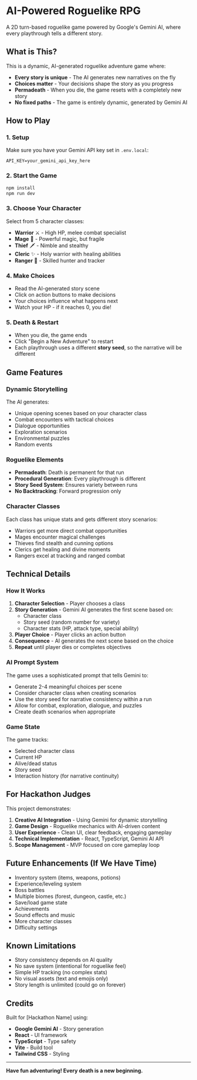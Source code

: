 # AI-Powered Roguelike RPG

A 2D turn-based roguelike game powered by Google's Gemini AI, where every playthrough tells a different story.

## What is This?

This is a dynamic, AI-generated roguelike adventure game where:
- **Every story is unique** - The AI generates new narratives on the fly
- **Choices matter** - Your decisions shape the story as you progress
- **Permadeath** - When you die, the game resets with a completely new story
- **No fixed paths** - The game is entirely dynamic, generated by Gemini AI

## How to Play

### 1. Setup
Make sure you have your Gemini API key set in `.env.local`:
```
API_KEY=your_gemini_api_key_here
```

### 2. Start the Game
```bash
npm install
npm run dev
```

### 3. Choose Your Character
Select from 5 character classes:
- **Warrior** ⚔️ - High HP, melee combat specialist
- **Mage** 🔮 - Powerful magic, but fragile
- **Thief** 🗡️ - Nimble and stealthy
- **Cleric** ✨ - Holy warrior with healing abilities
- **Ranger** 🏹 - Skilled hunter and tracker

### 4. Make Choices
- Read the AI-generated story scene
- Click on action buttons to make decisions
- Your choices influence what happens next
- Watch your HP - if it reaches 0, you die!

### 5. Death & Restart
- When you die, the game ends
- Click "Begin a New Adventure" to restart
- Each playthrough uses a different **story seed**, so the narrative will be different

## Game Features

### Dynamic Storytelling
The AI generates:
- Unique opening scenes based on your character class
- Combat encounters with tactical choices
- Dialogue opportunities
- Exploration scenarios
- Environmental puzzles
- Random events

### Roguelike Elements
- **Permadeath**: Death is permanent for that run
- **Procedural Generation**: Every playthrough is different
- **Story Seed System**: Ensures variety between runs
- **No Backtracking**: Forward progression only

### Character Classes
Each class has unique stats and gets different story scenarios:
- Warriors get more direct combat opportunities
- Mages encounter magical challenges
- Thieves find stealth and cunning options
- Clerics get healing and divine moments
- Rangers excel at tracking and ranged combat

## Technical Details

### How It Works
1. **Character Selection** - Player chooses a class
2. **Story Generation** - Gemini AI generates the first scene based on:
   - Character class
   - Story seed (random number for variety)
   - Character stats (HP, attack type, special ability)
3. **Player Choice** - Player clicks an action button
4. **Consequence** - AI generates the next scene based on the choice
5. **Repeat** until player dies or completes objectives

### AI Prompt System
The game uses a sophisticated prompt that tells Gemini to:
- Generate 2-4 meaningful choices per scene
- Consider character class when creating scenarios
- Use the story seed for narrative consistency within a run
- Allow for combat, exploration, dialogue, and puzzles
- Create death scenarios when appropriate

### Game State
The game tracks:
- Selected character class
- Current HP
- Alive/dead status
- Story seed
- Interaction history (for narrative continuity)

## For Hackathon Judges

This project demonstrates:
1. **Creative AI Integration** - Using Gemini for dynamic storytelling
2. **Game Design** - Roguelike mechanics with AI-driven content
3. **User Experience** - Clean UI, clear feedback, engaging gameplay
4. **Technical Implementation** - React, TypeScript, Gemini AI API
5. **Scope Management** - MVP focused on core gameplay loop

## Future Enhancements (If We Have Time)

- Inventory system (items, weapons, potions)
- Experience/leveling system
- Boss battles
- Multiple biomes (forest, dungeon, castle, etc.)
- Save/load game state
- Achievements
- Sound effects and music
- More character classes
- Difficulty settings

## Known Limitations

- Story consistency depends on AI quality
- No save system (intentional for roguelike feel)
- Simple HP tracking (no complex stats)
- No visual assets (text and emojis only)
- Story length is unlimited (could go on forever)

## Credits

Built for [Hackathon Name] using:
- **Google Gemini AI** - Story generation
- **React** - UI framework
- **TypeScript** - Type safety
- **Vite** - Build tool
- **Tailwind CSS** - Styling

---

**Have fun adventuring! Every death is a new beginning.**
